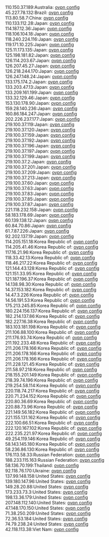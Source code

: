 110.150.37.189:Australia: [ovpn config](vpn/110_150_37_189.ovpn)  
45.227.78.132:Brazil: [ovpn config](vpn/45_227_78_132.ovpn)  
113.80.58.7:China: [ovpn config](vpn/113_80_58_7.ovpn)  
110.133.112.28:Japan: [ovpn config](vpn/110_133_112_28.ovpn)  
114.187.12.36:Japan: [ovpn config](vpn/114_187_12_36.ovpn)  
118.106.104.18:Japan: [ovpn config](vpn/118_106_104_18.ovpn)  
118.240.224.116:Japan: [ovpn config](vpn/118_240_224_116.ovpn)  
119.171.10.225:Japan: [ovpn config](vpn/119_171_10_225.ovpn)  
125.11.173.135:Japan: [ovpn config](vpn/125_11_173_135.ovpn)  
125.198.181.82:Japan: [ovpn config](vpn/125_198_181_82.ovpn)  
126.114.203.67:Japan: [ovpn config](vpn/126_114_203_67.ovpn)  
126.207.45.27:Japan: [ovpn config](vpn/126_207_45_27.ovpn)  
126.218.244.170:Japan: [ovpn config](vpn/126_218_244_170.ovpn)  
126.247.148.24:Japan: [ovpn config](vpn/126_247_148_24.ovpn)  
133.175.174.2:Japan: [ovpn config](vpn/133_175_174_2.ovpn)  
133.203.47.13:Japan: [ovpn config](vpn/133_203_47_13.ovpn)  
133.209.161.199:Japan: [ovpn config](vpn/133_209_161_199.ovpn)  
133.32.129.46:Japan: [ovpn config](vpn/133_32_129_46.ovpn)  
153.130.178.90:Japan: [ovpn config](vpn/153_130_178_90.ovpn)  
159.28.140.236:Japan: [ovpn config](vpn/159_28_140_236.ovpn)  
160.86.184.247:Japan: [ovpn config](vpn/160_86_184_247.ovpn)  
202.226.237.177:Japan: [ovpn config](vpn/202_226_237_177.ovpn)  
219.100.37.119:Japan: [ovpn config](vpn/219_100_37_119.ovpn)  
219.100.37.120:Japan: [ovpn config](vpn/219_100_37_120.ovpn)  
219.100.37.159:Japan: [ovpn config](vpn/219_100_37_159.ovpn)  
219.100.37.192:Japan: [ovpn config](vpn/219_100_37_192.ovpn)  
219.100.37.196:Japan: [ovpn config](vpn/219_100_37_196.ovpn)  
219.100.37.197:Japan: [ovpn config](vpn/219_100_37_197.ovpn)  
219.100.37.199:Japan: [ovpn config](vpn/219_100_37_199.ovpn)  
219.100.37.2:Japan: [ovpn config](vpn/219_100_37_2.ovpn)  
219.100.37.201:Japan: [ovpn config](vpn/219_100_37_201.ovpn)  
219.100.37.209:Japan: [ovpn config](vpn/219_100_37_209.ovpn)  
219.100.37.213:Japan: [ovpn config](vpn/219_100_37_213.ovpn)  
219.100.37.60:Japan: [ovpn config](vpn/219_100_37_60.ovpn)  
219.100.37.63:Japan: [ovpn config](vpn/219_100_37_63.ovpn)  
219.100.37.83:Japan: [ovpn config](vpn/219_100_37_83.ovpn)  
219.100.37.85:Japan: [ovpn config](vpn/219_100_37_85.ovpn)  
219.100.37.87:Japan: [ovpn config](vpn/219_100_37_87.ovpn)  
221.118.232.158:Japan: [ovpn config](vpn/221_118_232_158.ovpn)  
58.183.178.69:Japan: [ovpn config](vpn/58_183_178_69.ovpn)  
60.139.138.12:Japan: [ovpn config](vpn/60_139_138_12.ovpn)  
60.84.70.86:Japan: [ovpn config](vpn/60_84_70_86.ovpn)  
61.7.87.226:Japan: [ovpn config](vpn/61_7_87_226.ovpn)  
92.202.137.19:Japan: [ovpn config](vpn/92_202_137_19.ovpn)  
114.205.151.18:Korea Republic of: [ovpn config](vpn/114_205_151_18.ovpn)  
114.205.41.46:Korea Republic of: [ovpn config](vpn/114_205_41_46.ovpn)  
117.16.21.96:Korea Republic of: [ovpn config](vpn/117_16_21_96.ovpn)  
118.33.42.13:Korea Republic of: [ovpn config](vpn/118_33_42_13.ovpn)  
118.46.217.22:Korea Republic of: [ovpn config](vpn/118_46_217_22.ovpn)  
121.144.43.128:Korea Republic of: [ovpn config](vpn/121_144_43_128.ovpn)  
121.151.33.95:Korea Republic of: [ovpn config](vpn/121_151_33_95.ovpn)  
121.187.196.37:Korea Republic of: [ovpn config](vpn/121_187_196_37.ovpn)  
14.138.98.30:Korea Republic of: [ovpn config](vpn/14_138_98_30.ovpn)  
14.37.153.182:Korea Republic of: [ovpn config](vpn/14_37_153_182.ovpn)  
14.47.3.226:Korea Republic of: [ovpn config](vpn/14_47_3_226.ovpn)  
14.56.191.53:Korea Republic of: [ovpn config](vpn/14_56_191_53.ovpn)  
175.213.245.85:Korea Republic of: [ovpn config](vpn/175_213_245_85.ovpn)  
180.224.156.137:Korea Republic of: [ovpn config](vpn/180_224_156_137.ovpn)  
182.214.137.86:Korea Republic of: [ovpn config](vpn/182_214_137_86.ovpn)  
182.227.16.38:Korea Republic of: [ovpn config](vpn/182_227_16_38.ovpn)  
183.103.181.198:Korea Republic of: [ovpn config](vpn/183_103_181_198.ovpn)  
211.106.88.100:Korea Republic of: [ovpn config](vpn/211_106_88_100.ovpn)  
211.176.93.74:Korea Republic of: [ovpn config](vpn/211_176_93_74.ovpn)  
211.192.233.48:Korea Republic of: [ovpn config](vpn/211_192_233_48.ovpn)  
211.206.178.166:Korea Republic of: [ovpn config](vpn/211_206_178_166.ovpn)  
211.206.178.166:Korea Republic of: [ovpn config](vpn/211_206_178_166.ovpn)  
211.206.178.166:Korea Republic of: [ovpn config](vpn/211_206_178_166.ovpn)  
211.228.121.45:Korea Republic of: [ovpn config](vpn/211_228_121_45.ovpn)  
211.58.97.218:Korea Republic of: [ovpn config](vpn/211_58_97_218.ovpn)  
218.155.201.149:Korea Republic of: [ovpn config](vpn/218_155_201_149.ovpn)  
218.39.74.196:Korea Republic of: [ovpn config](vpn/218_39_74_196.ovpn)  
219.254.58.114:Korea Republic of: [ovpn config](vpn/219_254_58_114.ovpn)  
220.118.74.217:Korea Republic of: [ovpn config](vpn/220_118_74_217.ovpn)  
220.71.234.152:Korea Republic of: [ovpn config](vpn/220_71_234_152.ovpn)  
220.80.36.69:Korea Republic of: [ovpn config](vpn/220_80_36_69.ovpn)  
220.88.73.96:Korea Republic of: [ovpn config](vpn/220_88_73_96.ovpn)  
221.149.56.182:Korea Republic of: [ovpn config](vpn/221_149_56_182.ovpn)  
221.155.131.162:Korea Republic of: [ovpn config](vpn/221_155_131_162.ovpn)  
222.100.66.51:Korea Republic of: [ovpn config](vpn/222_100_66_51.ovpn)  
222.120.167.102:Korea Republic of: [ovpn config](vpn/222_120_167_102.ovpn)  
222.235.221.97:Korea Republic of: [ovpn config](vpn/222_235_221_97.ovpn)  
49.254.119.146:Korea Republic of: [ovpn config](vpn/49_254_119_146.ovpn)  
58.143.145.180:Korea Republic of: [ovpn config](vpn/58_143_145_180.ovpn)  
58.236.86.130:Korea Republic of: [ovpn config](vpn/58_236_86_130.ovpn)  
176.113.58.33:Russian Federation: [ovpn config](vpn/176_113_58_33.ovpn)  
188.233.115.163:Russian Federation: [ovpn config](vpn/188_233_115_163.ovpn)  
58.136.70.199:Thailand: [ovpn config](vpn/58_136_70_199.ovpn)  
92.118.76.170:Ukraine: [ovpn config](vpn/92_118_76_170.ovpn)  
137.99.148.158:United States: [ovpn config](vpn/137_99_148_158.ovpn)  
139.180.147.96:United States: [ovpn config](vpn/139_180_147_96.ovpn)  
149.28.20.88:United States: [ovpn config](vpn/149_28_20_88.ovpn)  
173.233.73.3:United States: [ovpn config](vpn/173_233_73_3.ovpn)  
198.13.36.179:United States: [ovpn config](vpn/198_13_36_179.ovpn)  
207.148.112.140:United States: [ovpn config](vpn/207_148_112_140.ovpn)  
47.148.170.150:United States: [ovpn config](vpn/47_148_170_150.ovpn)  
71.38.250.209:United States: [ovpn config](vpn/71_38_250_209.ovpn)  
72.36.53.184:United States: [ovpn config](vpn/72_36_53_184.ovpn)  
74.79.238.24:United States: [ovpn config](vpn/74_79_238_24.ovpn)  
42.118.113.38:Viet Nam: [ovpn config](vpn/42_118_113_38.ovpn)  
